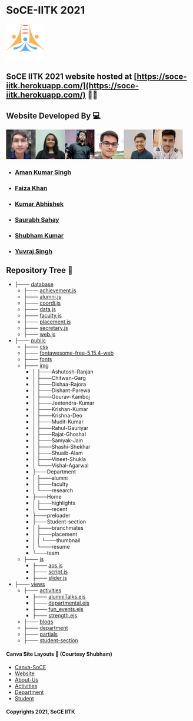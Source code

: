 # SoCE-IITK 2021
<code><img height="100" src = "public/img/SoCE-logo.svg"></code>
## SoCE IITK 2021 website hosted at [https://soce-iitk.herokuapp.com/](https://soce-iitk.herokuapp.com/) 🎉🎉


## Website Developed By 💻
<code><img height="80" src = "public/img/team/d2.jpg"></code><code><img height="80" src = "public/img/team/w2.jpg"></code><code><img height="80" src = "public/img/team/w3.jpg"></code><code><img height="80" src = "public/img/team/w4.jpg"></code><code><img height="80" src = "public/img/team/d5.jpg"></code><code><img height="80" src = "public/img/team/w5.jpg"></code> 
- ###  [Aman Kumar Singh](https://github.com/amanks-20)
- ###  [Faiza Khan](https://github.com/faizak31)
- ###  [Kumar Abhishek](https://github.com/kabhishek20)
- ###  [Saurabh Sahay](https://github.com/sahay-saurabh)
- ###  [Shubham Kumar](https://github.com/Shubham-707)
- ###  [Yuvraj Singh](https://github.com/Yuvraj1171)

## Repository Tree 📄
 * ├─── [database](database/)   
   * ├─── [achievement.js ](database/achievement.js)
   * ├─── [alumni.js](database/alumni.js)
   * ├─── [coordi.js](database/coordi.js)
   * ├─── [data.js](database/data.js)
   * ├─── [faculty.js](database/faculty.js)
   * ├─── [placement.js](database/placement.js)
   * ├─── [secretary.js](database/secretary.js)
   * ├─── [web.js](database/web.js)
 * ├─── [public](public)
   * ├─── [css](public/css/)
   * ├─── [fontawesome-free-5.15.4-web](public/fontawesome-free-5.15.4-web/)
   * ├─── [fonts](public/fonts/)
   * ├─── [img](public/img/)
     *  │   ├───Ashutosh-Ranjan
     *  │   ├───Chitwan-Garg
     *  │   ├───Dishaa-Rajora
     *  │   ├───Dishant-Parewa
     *  │   ├───Gourav-Kamboj
     *  │   ├───Jeetendra-Kumar
     *  │   ├───Krishan-Kumar
     *  │   ├───Krishna-Deo
     *  │   ├───Mudit-Kumar
     *  │   ├───Rahul-Gauriyar
     *  │   ├───Rajat-Ghoshal
     *  │   ├───Samyak-Jain
     *  │   ├───Shashi-Shekhar
     *  │   ├───Shuaib-Alam
     *  │   ├───Vineet-Shukla
     *  │   └───Vishal-Agarwal
     *  ├───Department
     *  │   ├───alumni
     *  │   ├───faculty
     *  │   └───research
     *  ├───Home
     *  │   ├───highlights
     *  │   └───recent
     *  ├───preloader
     *  ├───Student-section
     *  │   ├───branchmates
     *  │   ├───placement
     *  │   │   └───thumbnail
     *  │   └───resume
     *  └───team
   * ├─── [js](public/js/)
     * ├─── [aos.js](public/js/aos.js)
     * ├─── [script.js](public/js/scriot.js)
     * ├─── [slider.js](public/js/slider.js)
 * ├─── [views](views/)
   * ├─── [activities](views/activities/)
     * ├─── [alumniTalks.ejs](views/activities/alumniTalks.ejs)
     * ├─── [departmental.ejs](views/activities/departmental.ejs)
     * ├─── [fun_events.ejs](views/activities/fun_events.ejs)
     * ├─── [strength.ejs](views/activities/strength.ejs)
   * ├─── [blogs](views/blogs/)
   * ├─── [department](views/department/)
   * ├─── [partials](views/partials/)
   * ├─── [student-section](views/student-section/)

#### Canva Site Layouts 📝 (Courtesy Shubham)

- [Canva-SoCE](https://www.canva.com/design/DAEsiQTOrrM/Tq0m9SvyOg_elmVW0HdLgA/view?website#2:title-page)
- [Website](https://www.canva.com/design/DAEsiQTOrrM/Tq0m9SvyOg_elmVW0HdLgA/view?website#2:contact-page)
- [About-Us](https://www.canva.com/design/DAEuaxDQGYc/XGKazHkNxQipher1FWnJDQ/view?website#2)
- [Activities](https://www.canva.com/design/DAEsivoIJ5Y/MLQnIQQE1s7_kb_s_vXRPg/view?website#2:activities)
- [Department](https://www.canva.com/design/DAEuYPG-TmA/X53Ir4oGb76Tg8_xrosrhg/view?website#2)
- [Student](https://www.canva.com/design/DAEuYHUTsPM/kaX1nOe1rP7Kr3-03QEFqg/view?website#2)


#### Copyrights 2021, SoCE IITK

